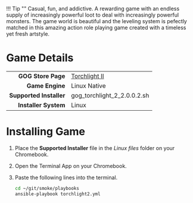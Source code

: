 !!! Tip ""
    Casual, fun, and addictive. A rewarding game with an endless supply of increasingly powerful loot to deal with increasingly powerful monsters. The game world is beautiful and the leveling system is pefectly matched in this amazing action role playing game created with a timeless yet fresh artstyle.

# Game Details

|  |  |
|--:|:--|
| **GOG Store Page** | [Torchlight II](https://www.gog.com/en/game/torchlight_ii) |
| **Game Engine** | Linux Native |
| **Supported Installer** | gog_torchlight_2_2.0.0.2.sh |
| **Installer System** | Linux |

# Installing Game
1. Place the **Supported Installer** file in the *Linux files* folder on your Chromebook.
1. Open the Terminal App on your Chromebook.
1. Paste the following lines into the terminal.

   ~~~bash
   cd ~/git/smoke/playbooks
   ansible-playbook torchlight2.yml
   ~~~
